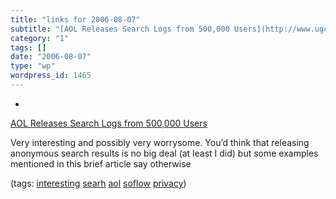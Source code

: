 ```yaml
---
title: "links for 2006-08-07"
subtitle: "[AOL Releases Search Logs from 500,000 Users](http://www.ugcs.caltech.edu/~dangelo/aol-search-query-..."
category: "1"
tags: []
date: "2006-08-07"
type: "wp"
wordpress_id: 1465
---
```

- 
[AOL Releases Search Logs from 500,000 Users](http://www.ugcs.caltech.edu/~dangelo/aol-search-query-logs/)

Very interesting and possibly very worrysome. You’d think that releasing anonymous search results is no big deal (at least I did) but some examples mentioned in this brief article say otherwise

(tags: [interesting](http://del.icio.us/pitosalas/interesting) [searh](http://del.icio.us/pitosalas/searh) [aol](http://del.icio.us/pitosalas/aol) [soflow](http://del.icio.us/pitosalas/soflow) [privacy](http://del.icio.us/pitosalas/privacy))